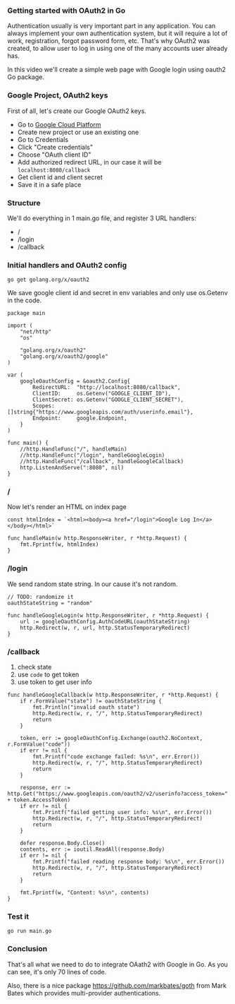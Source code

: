 ### Getting started with OAuth2 in Go

Authentication usually is very important part in any application. You can always implement your own authentication system, but it will require a lot of work, registration, forgot password form, etc. That's why OAuth2 was created, to allow user to log in using one of the many accounts user already has.

In this video we'll create a simple web page with Google login using oauth2 Go package.
### Google Project, OAuth2 keys

First of all, let's create our Google OAuth2 keys.

 - Go to [Google Cloud Platform](https://console.developers.google.com/)
 - Create new project or use an existing one
 - Go to Credentials
 - Click "Create credentials"
 - Choose "OAuth client ID"
 - Add authorized redirect URL, in our case it will be `localhost:8080/callback`
 - Get client id and client secret
 - Save it in a safe place

### Structure

We'll do everything in 1 main.go file, and register 3 URL handlers:
 - /
 - /login
 - /callback

### Initial handlers and OAuth2 config

```
go get golang.org/x/oauth2
```

We save google client id and secret in env variables and only use os.Getenv in the code.

```
package main

import (
	"net/http"
	"os"

	"golang.org/x/oauth2"
	"golang.org/x/oauth2/google"
)

var (
	googleOauthConfig = &oauth2.Config{
		RedirectURL:  "http://localhost:8080/callback",
		ClientID:     os.Getenv("GOOGLE_CLIENT_ID"),
		ClientSecret: os.Getenv("GOOGLE_CLIENT_SECRET"),
		Scopes:       []string{"https://www.googleapis.com/auth/userinfo.email"},
		Endpoint:     google.Endpoint,
	}
)

func main() {
	//http.HandleFunc("/", handleMain)
	//http.HandleFunc("/login", handleGoogleLogin)
	//http.HandleFunc("/callback", handleGoogleCallback)
	http.ListenAndServe(":8080", nil)
}
```

### /

Now let's render an HTML on index page

```
const htmlIndex = `<html><body><a href="/login">Google Log In</a></body></html>`

func handleMain(w http.ResponseWriter, r *http.Request) {
	fmt.Fprintf(w, htmlIndex)
}
```

### /login

We send random state string. In our cause it's not random.

```
// TODO: randomize it
oauthStateString = "random"

func handleGoogleLogin(w http.ResponseWriter, r *http.Request) {
	url := googleOauthConfig.AuthCodeURL(oauthStateString)
	http.Redirect(w, r, url, http.StatusTemporaryRedirect)
}
```

### /callback

1. check state
2. use `code` to get token
3. use token to get user info

```
func handleGoogleCallback(w http.ResponseWriter, r *http.Request) {
	if r.FormValue("state") != oauthStateString {
		fmt.Println("invalid oauth state")
		http.Redirect(w, r, "/", http.StatusTemporaryRedirect)
		return
	}

	token, err := googleOauthConfig.Exchange(oauth2.NoContext, r.FormValue("code"))
	if err != nil {
		fmt.Printf("code exchange failed: %s\n", err.Error())
		http.Redirect(w, r, "/", http.StatusTemporaryRedirect)
		return
	}

	response, err := http.Get("https://www.googleapis.com/oauth2/v2/userinfo?access_token=" + token.AccessToken)
	if err != nil {
		fmt.Printf("failed getting user info: %s\n", err.Error())
		http.Redirect(w, r, "/", http.StatusTemporaryRedirect)
		return
	}

	defer response.Body.Close()
	contents, err := ioutil.ReadAll(response.Body)
	if err != nil {
		fmt.Printf("failed reading response body: %s\n", err.Error())
		http.Redirect(w, r, "/", http.StatusTemporaryRedirect)
		return
	}

	fmt.Fprintf(w, "Content: %s\n", contents)
}
```

### Test it

```
go run main.go
```

### Conclusion

That's all what we need to do to integrate OAath2 with Google in Go. As you can see, it's only 70 lines of code.

Also, there is a nice package https://github.com/markbates/goth from Mark Bates which provides multi-provider authentications.